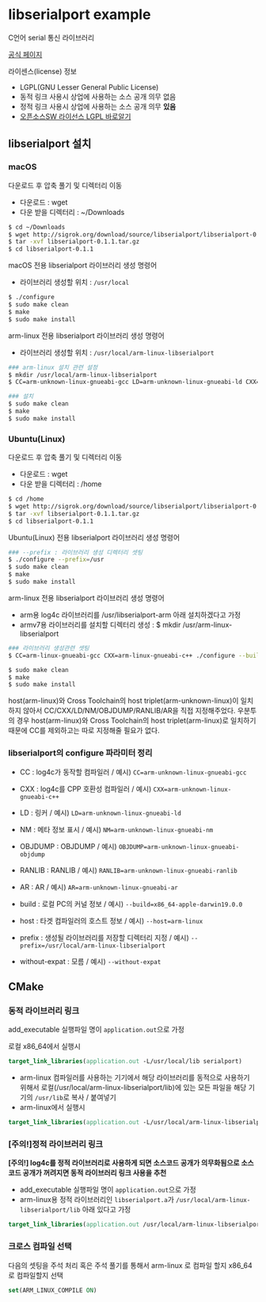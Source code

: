 # libserialport example
C언어 serial 통신 라이브러리 

[공식 페이지](https://sigrok.org/wiki/Libserialport)

라이센스(license) 정보
* LGPL(GNU Lesser General Public License)
* 동적 링크 사용시 상업에 사용하는 소스 공개 의무 없음
* 정적 링크 사용시 상업에 사용하는 소스 공개 의무 <b>있음</b>
* [오픈소스SW 라이선스 LGPL 바로알기](https://openbee.kr/422)

## libserialport 설치
### macOS
다운로드 후 압축 풀기 및 디렉터리 이동
* 다운로드 : wget
* 다운 받을 디렉터리 : ~/Downloads

```bash
$ cd ~/Downloads
$ wget http://sigrok.org/download/source/libserialport/libserialport-0.1.1.tar.gz
$ tar -xvf libserialport-0.1.1.tar.gz
$ cd libserialport-0.1.1
```

macOS 전용 libserialport 라이브러리 생성 명령어
* 라이브러리 생성할 위치 : `/usr/local`
```bash
$ ./configure 
$ sudo make clean
$ make
$ sudo make install
```

arm-linux 전용 libserialport 라이브러리 생성 명령어 
* 라이브러리 생성할 위치 : `/usr/local/arm-linux-libserialport`
```bash
### arm-linux 설치 관련 설정
$ mkdir /usr/local/arm-linux-libserialport
$ CC=arm-unknown-linux-gnueabi-gcc LD=arm-unknown-linux-gnueabi-ld CXX=arm-unknown-linux-gnueabi-c++ NM=arm-unknown-linux-gnueabi-nm OBJDUMP=arm-unknown-linux-gnueabi-objdump RANLIB=arm-unknown-linux-gnueabi-ranlib AR=arm-unknown-linux-gnueabi-ar ./configure --build=x86_64-apple-darwin`uname -r` --host=arm-linux --prefix=/usr/local/arm-linux-libserialport 

### 설치
$ sudo make clean
$ make
$ sudo make install
```

### Ubuntu(Linux)
다운로드 후 압축 풀기 및 디렉터리 이동
* 다운로드 : wget
* 다운 받을 디렉터리 : /home

```bash
$ cd /home
$ wget http://sigrok.org/download/source/libserialport/libserialport-0.1.1.tar.gz
$ tar -xvf libserialport-0.1.1.tar.gz
$ cd libserialport-0.1.1
```

Ubuntu(Linux) 전용 libserialport 라이브러리 생성 명령어
```bash
### --prefix : 라이브러리 생성 디렉터리 셋팅
$ ./configure --prefix=/usr
$ sudo make clean
$ make
$ sudo make install
```

arm-linux 전용 libserialport 라이브러리 생성 명령어 
* arm용 log4c 라이브러리를 /usr/libserialport-arm 아래 설치하겠다고 가정
* armv7용 라이브러리를 설치할 디렉터리 생성 : $ mkdir /usr/arm-linux-libserialport
```bash
### 라이브러리 생성관련 셋팅 
$ CC=arm-linux-gnueabi-gcc CXX=arm-linux-gnueabi-c++ ./configure --build=x86_64-linux-gnu --host=arm-linux --prefix=/usr/arm-linux-libserialport

$ sudo make clean
$ make
$ sudo make install
```

host(arm-linux)와 Cross Toolchain의 host triplet(arm-unknown-linux)이 일치하지 않아서 CC/CXX/LD/NM/OBJDUMP/RANLIB/AR을 직접 지정해주었다. 
우분투의 경우 host(arm-linux)와 Cross Toolchain의 host triplet(arm-linux)로 일치하기 때문에 CC를 제외하고는 따로 지정해줄 필요가 없다.

### libserialport의 configure 파라미터 정리
* CC : log4c가 동작할 컴파일러 / 예시) `CC=arm-unknown-linux-gnueabi-gcc`

* CXX : log4c를 CPP 호환성 컴파일러 / 예시) `CXX=arm-unknown-linux-gnueabi-c++`

* LD : 링커 / 예시) `LD=arm-unknown-linux-gnueabi-ld` 

* NM : 메타 정보 표시 / 예시) `NM=arm-unknown-linux-gnueabi-nm`

* OBJDUMP : OBJDUMP / 예시) `OBJDUMP=arm-unknown-linux-gnueabi-objdump` 

* RANLIB : RANLIB / 예시) `RANLIB=arm-unknown-linux-gnueabi-ranlib`

* AR : AR / 예시) `AR=arm-unknown-linux-gnueabi-ar`

* build : 로컬 PC의 커널 정보 / 예시) `--build=x86_64-apple-darwin19.0.0` 

* host : 타겟 컴파일러의 호스트 정보 / 예시) `--host=arm-linux`

* prefix : 생성될 라이브러리를 저장할 디렉터리 지정 / 예시) `--prefix=/usr/local/arm-linux-libserialport`

* without-expat : 모름 / 예시) `--without-expat`

## CMake
### 동적 라이브러리 링크
add_executable 실행파일 명이 `application.out`으로 가정

로컬 x86_64에서 실행시 
```cmake
target_link_libraries(application.out -L/usr/local/lib serialport)
```

* arm-linux 컴파일러를 사용하는 기기에서 해당 라이브러리를 동적으로 사용하기 위해서 로컬(/usr/local/arm-linux-libserialport/lib)에 있는 모든 파일을 해당 기기의 `/usr/lib`로 복사 / 붙여넣기
* arm-linux에서 실행시 
```cmake
target_link_libraries(application.out -L/usr/local/arm-linux-libserialport/lib serialport)
```

### [주의!]정적 라이브러리 링크 
<b>[주의!] log4c를 정적 라이브러리로 사용하게 되면 소스코드 공개가 의무화됨으로 소스코드 공개가 꺼려지면 동적 라이브러리 링크 사용을 추천</b>
* add_executable 실행파일 명이 `application.out`으로 가정
* arm-linux용 정적 라이브러리인 `libserialport.a`가 `/usr/local/arm-linux-libserialport/lib` 아래 있다고 가정
```cmake
target_link_libraries(application.out /usr/local/arm-linux-libserialport/lib/libserialport.a)
```

### 크로스 컴파일 선택
다음의 셋팅을 주석 처리 혹은 주석 풀기를 통해서 arm-linux 로 컴파일 할지 x86_64 로 컴파일할지 선택 
```cmake
set(ARM_LINUX_COMPILE ON)
```
